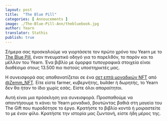 ```yaml
---
layout: post
title:  "The Blue Pill"
categories: [ Annoucements ]
image: ./The-Blue-Pill-Ann/thebluebook.jpg
author: Yearn
translator: Stathis
publish: true
---
```


Σήμερα σας προσκαλούμε να γιορτάσετε τον πρώτο χρόνο του Yearn με το [The Blue Pill](https://medium.com/iearn/the-blue-pill-ca44ed01f16f), έναν πνευματικό οδηγό για το παρελθόν, το παρόν και το μέλλον του Yearn. Ένα βιβλίο με όμορφα τυπογραφικά στοιχεία είναι διαθέσιμο στους 13.500 πιο πιστούς υποστηρικτές μας.

Η συνεισφορά σας απαθανατίζεται σε ένα [σετ επτά μοναδικών NFT](https://galaxy.eco/yearn) από
[@Zemm_NFT](https://twitter.com/Zemm_NFT). Είτε είστε farmer, κυβερνήτης, builder ή δωρητής, το Yearn δεν θα ήταν το ίδιο χωρίς εσάς. Είστε όλοι απαραίτητοι.

Αυτή είναι μια πρόσκληση για συνεισφορά. Προσπαθούμε να απαντήσουμε τι κάνει το Yearn μοναδικό, βουτώντας βαθιά στη μαγεία του The Gift που πυροδότησε το έργο. Κρατήστε το βιβλίο κοντά ή μοιραστείτε το με έναν φίλο. Κρατήστε την ιστορία μας ζωντανή, είστε ήδη μέρος της.

